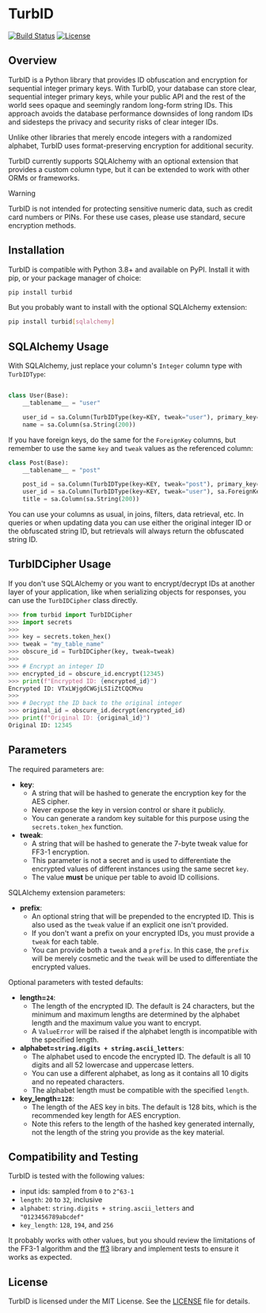 # TurbID

[![Build Status](https://github.com/pjwerneck/turbid/actions/workflows/pytest.yml/badge.svg?branch=main)](https://github.com/pjwerneck/turbid/actions/workflows/pytest.yml)
[![License](https://img.shields.io/badge/License-MIT-blue.svg)](https://opensource.org/licenses/MIT)

## Overview

TurbID is a Python library that provides ID obfuscation and encryption for
sequential integer primary keys. With TurbID, your database can store clear,
sequential integer primary keys, while your public API and the rest of the world
sees opaque and seemingly random long-form string IDs. This approach avoids the
database performance downsides of long random IDs and sidesteps the privacy and
security risks of clear integer IDs.

Unlike other libraries that merely encode integers with a randomized alphabet,
TurbID uses format-preserving encryption for additional security.

TurbID currently supports SQLAlchemy with an optional extension that provides a
custom column type, but it can be extended to work with other ORMs or
frameworks.

> [!WARNING]
>
> TurbID is not intended for protecting sensitive numeric data, such as credit card numbers or PINs. For these use cases, please use standard, secure encryption methods.

## Installation

TurbID is compatible with Python 3.8+ and available on PyPI. Install it with
pip, or your package manager of choice:

```bash
pip install turbid
```

But you probably want to install with the optional SQLAlchemy extension:

```bash
pip install turbid[sqlalchemy]
```

## SQLAlchemy Usage

With SQLAlchemy, just replace your column's `Integer` column type with `TurbIDType`:

```python

class User(Base):
    __tablename__ = "user"

    user_id = sa.Column(TurbIDType(key=KEY, tweak="user"), primary_key=True)
    name = sa.Column(sa.String(200))

```

If you have foreign keys, do the same for the `ForeignKey` columns, but remember
to use the same `key` and `tweak` values as the referenced column:

```python
class Post(Base):
    __tablename__ = "post"

    post_id = sa.Column(TurbIDType(key=KEY, tweak="post"), primary_key=True)
    user_id = sa.Column(TurbIDType(key=KEY, tweak="user"), sa.ForeignKey("user.user_id"))
    title = sa.Column(sa.String(200))

```

You can use your columns as usual, in joins, filters, data retrieval, etc. In
queries or when updating data you can use either the original integer ID or the
obfuscated string ID, but retrievals will always return the obfuscated string
ID.

## TurbIDCipher Usage

If you don't use SQLAlchemy or you want to encrypt/decrypt IDs at another layer
of your application, like when serializing objects for responses, you can use
the `TurbIDCipher` class directly.

```python
>>> from turbid import TurbIDCipher
>>> import secrets
>>>
>>> key = secrets.token_hex()
>>> tweak = "my_table_name"
>>> obscure_id = TurbIDCipher(key, tweak=tweak)
>>>
>>> # Encrypt an integer ID
>>> encrypted_id = obscure_id.encrypt(12345)
>>> print(f"Encrypted ID: {encrypted_id}")
Encrypted ID: VTxLWjgdCWGjLSIiZtCQCMvu
>>>
>>> # Decrypt the ID back to the original integer
>>> original_id = obscure_id.decrypt(encrypted_id)
>>> print(f"Original ID: {original_id}")
Original ID: 12345
```

## Parameters

The required parameters are:

- **key**:
  - A string that will be hashed to generate the encryption key for the AES cipher.
  - Never expose the key in version control or share it publicly.
  - You can generate a random key suitable for this purpose using the
    `secrets.token_hex` function.
- **tweak**:
  - A string that will be hashed to generate the 7-byte tweak value for FF3-1
    encryption.
  - This parameter is not a secret and is used to differentiate the encrypted
    values of different instances using the same secret `key`.
  - The value **must** be unique per table to avoid ID collisions.

SQLAlchemy extension parameters:

- **prefix**:
  - An optional string that will be prepended to the encrypted ID. This is also
    used as the `tweak` value if an explicit one isn't provided.
  - If you don't want a prefix on your encrypted IDs, you must provide a `tweak` for each table.
  - You can provide both a `tweak` and a `prefix`. In this case, the `prefix`
    will be merely cosmetic and the `tweak` will be used to differentiate the
    encrypted values.

Optional parameters with tested defaults:

- **length=`24`**:
  - The length of the encrypted ID. The default is 24 characters, but the
    minimum and maximum lengths are determined by the alphabet length and the
    maximum value you want to encrypt.
  - A `ValueError` will be raised if the alphabet length is incompatible with
    the specified length.
- **alphabet=`string.digits + string.ascii_letters`**:
  - The alphabet used to encode the encrypted ID. The default is all 10 digits
    and all 52 lowercase and uppercase letters.
  - You can use a different alphabet, as long as it contains all 10 digits and
    no repeated characters.
  - The alphabet length must be compatible with the specified `length`.
- **key_length=`128`**:
  - The length of the AES key in bits. The default is 128 bits, which is the
    recommended key length for AES encryption.
  - Note this refers to the length of the hashed key generated internally, not
    the length of the string you provide as the key material.

## Compatibility and Testing

TurbID is tested with the following values:

- input ids: sampled from `0` to `2^63-1`
- `length`: `20` to `32`, inclusive
- `alphabet`: `string.digits + string.ascii_letters` and `"0123456789abcdef"`
- `key_length`: `128`, `194`, and `256`

It probably works with other values, but you should review the limitations of
the FF3-1 algorithm and the [ff3](https://github.com/mysto/python-fpe) library
and implement tests to ensure it works as expected.

## License

TurbID is licensed under the MIT License. See the [LICENSE](LICENSE) file for
details.
